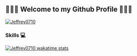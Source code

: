 <p style="text-align: center;">
  
## 👋👨‍💻 Welcome to my Github Profile 👨‍💻👋

[![Jeffrey0710](https://64.media.tumblr.com/tumblr_ljelepFVm61qfjvexo1_r1_500.gifv)](https://64.media.tumblr.com/tumblr_ljelepFVm61qfjvexo1_r1_500.gifv)

### Skills 💻

[![Jeffrey0710 wakatime stats](https://github-readme-stats.vercel.app/api/wakatime?username=jeffrey0710)](https://github.com/jeffrey0710/github-readme-stats)

</p>

<!--
**Jeffrey0710/Jeffrey0710** is a ✨ _special_ ✨ repository because its `README.md` (this file) appears on your GitHub profile.

Here are some ideas to get you started:

- 🔭 I’m currently working on ...
- 🌱 I’m currently learning ...
- 👯 I’m looking to collaborate on ...
- 🤔 I’m looking for help with ...
- 💬 Ask me about ...
- 📫 How to reach me: ...
- 😄 Pronouns: ...
- ⚡ Fun fact: ...
-->
